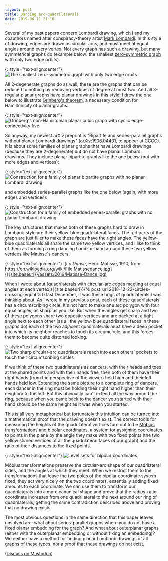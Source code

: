 ```yaml
---
layout: post
title: Dancing arc-quadrilaterals
date: 2019-06-11 21:16
---
```

Several of my past papers concern Lombardi drawing, which I and my coauthors named after conspiracy-theory artist [Mark Lombardi](https://en.wikipedia.org/wiki/Mark_Lombardi). In this style of drawing, edges are drawn as circular arcs, and must meet at equal angles around every vertex. Not every graph has such a drawing, but many symmetrical graphs do (example below: the smallest [zero-symmetric graph](https://en.wikipedia.org/wiki/Zero-symmetric_graph) with only two edge orbits).

{: style="text-align:center"}
![The smallest zero-symmetric graph with only two edge orbits]({{site.baseurl}}/assets/2019/Two-edge-orbit_GRR.svg)

All 2-degenerate graphs do as well; these are the graphs that can be reduced to nothing by removing vertices of degree at most two. And all 3-regular planar graphs have planar drawings in this style; I drew the one below to illustrate [Grinberg's theorem](https://en.wikipedia.org/wiki/Grinberg%27s_theorem), a necessary condition for Hamiltonicity of planar graphs.

{: style="text-align:center"}
![Grinberg's non-Hamiltonian planar cubic graph with cyclic edge-connectivity five]({{site.baseurl}}/assets/2019/Grinberg_5CEC_Nonhamiltonian_graph.svg)

So anyway, my newest arXiv preprint is "Bipartite and series-parallel graphs without planar Lombardi drawings" ([arXiv:1906.04401](https://arxiv.org/abs/1906.04401), to appear at [CCCG](https://sites.ualberta.ca/~cccg2019/)). It is about some families of planar graphs that have Lombardi drawings (because they are 2-degenerate) but do not have planar Lombardi drawings. They include planar bipartite graphs like the one below (but with more edges and vertices):

{: style="text-align:center"}
![Construction for a family of planar bipartite graphs with no planar Lombardi drawing ]({{site.baseurl}}/assets/2019/nested-K2n.svg)

and embedded series-parallel graphs like the one below (again, with more edges and vertices):

{: style="text-align:center"}
![Construction for a family of embedded series-parallel graphs with no planar Lombardi drawing]({{site.baseurl}}/assets/2019/nonlom-serpar.svg)

The key structures that makes both of these graphs hard to draw in Lombardi style are their yellow-blue quadrilateral faces.
The red parts of the graph are just filler to make these faces have the right angles. The yellow-blue quadrilaterals all share the same two yellow vertices,
and I like to think of them as forming a ring dancing hand-to-hand around these two yellow vertices like [Matisse's dancers](https://en.wikipedia.org/wiki/Dance_(Matisse)).

{: style="text-align:center"}
![_La Danse_, Henri Matisse, 1910, from https://en.wikipedia.org/wiki/File:Matissedance.jpg]({{site.baseurl}}/assets/2019/Matisse-Dance.jpg)

When I wrote about [quadrilaterals with circular-arc edges meeting at equal angles at each vertex]({{site.baseurl}}{% post_url 2018-12-22-circles-crossing-equal %}) last December, it was these rings of quadrilaterals I was thinking about. As I wrote in my previous post, each of these quadrilaterals has a circumscribing circle. It's not hard to make one arc polygon with four equal angles, as sharp as you like. But when the angles get sharp and two of these polygons share two opposite vertices and are packed at a tight angle next to each other (as all the yellow-blue quadrilateral faces in these graphs do) each of the two adjacent quadrilaterals must have a deep pocket into which its neighbor reaches to touch its circumcircle, and this forces them to become quite distorted looking.

{: style="text-align:center"}
![Two sharp circular-arc quadrilaterals reach into each others' pockets to touch their circumscribing circles]({{site.baseurl}}/assets/2019/reacharound.svg)

If we think of these two quadrilaterals as dancers, with their heads and toes at the shared points and with their hands free, then both of them have their right hands (from the perspective of the viewer) held high and their left hands held low. Extending the same picture to a complete ring of dancers, each dancer in the ring must be holding their right hand higher than their neighbor to the left. But this obviously can't extend all the way around the ring, because when you came back to the dancer you started with their hand should be the same height as it was when you started.

This is all very metaphorical but fortunately this intuition can be turned into a mathematical proof that the drawing doesn't exist. The correct tools for measuring the heights of the quadrilateral vertices turn out to be [Möbius transformations](https://en.wikipedia.org/wiki/M%C3%B6bius_transformation) and [bipolar coordinates](https://en.wikipedia.org/wiki/Bipolar_coordinates), a system for assigning coordinates to points in the plane by the angle they make with two fixed points (the two yellow shared vertices of all the quadrilateral faces of our graph) and the ratio of their distances to the fixed points.

{: style="text-align:center"}
![Level sets for bipolar coordinates]({{site.baseurl}}/assets/2019/apollo.svg)

Möbius transformations preserve the circular-arc shape of our quadrilateral sides, and the angles at which they meet. When we restrict them to the transformations that leave the two poles of the bipolar coordinate system fixed, they act very nicely on the two coordinates, essentially adding fixed amounts to each coordinate. We can use them to transform our quadrilaterals into a more canonical shape and prove that the radius-ratio coordinate increases from one quadrilateral to the next around our ring of quadrilaterals, getting the same contradiction described above and proving that no drawing exists.

The most obvious questions in the same direction that this paper leaves unsolved are: what about series-parallel graphs where you do not have a fixed planar embedding for the graph? And what about outerplanar graphs (either with the outerplanar embedding or without fixing an embedding)? We neither have a method for finding planar Lombardi drawings of all graphs of these types, nor a proof that these drawings do not exist.

([Discuss on Mastodon](https://mathstodon.xyz/@11011110/102256946045372078))